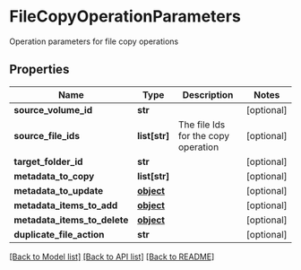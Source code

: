 # FileCopyOperationParameters

Operation parameters for file copy operations
## Properties
Name | Type | Description | Notes
------------ | ------------- | ------------- | -------------
**source_volume_id** | **str** |  | [optional] 
**source_file_ids** | **list[str]** | The file Ids for the copy operation | [optional] 
**target_folder_id** | **str** |  | [optional] 
**metadata_to_copy** | **list[str]** |  | [optional] 
**metadata_to_update** | [**object**](.md) |  | [optional] 
**metadata_items_to_add** | [**object**](.md) |  | [optional] 
**metadata_items_to_delete** | [**object**](.md) |  | [optional] 
**duplicate_file_action** | **str** |  | [optional] 

[[Back to Model list]](../README.md#documentation-for-models) [[Back to API list]](../README.md#documentation-for-api-endpoints) [[Back to README]](../README.md)


